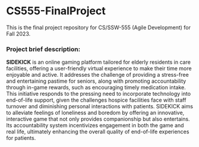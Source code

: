 # CS555-FinalProject

This is the final project repository for CS/SSW-555 (Agile Development) for Fall 2023.

### Project brief description:
**SIDEKICK** is an online gaming platform tailored for elderly residents in care facilities, offering a user-friendly virtual experience to make their time more enjoyable and active. It addresses the challenge of providing a stress-free and entertaining pastime for seniors, along with promoting accountability through in-game rewards, such as encouraging timely medication intake. This initiative responds to the pressing need to incorporate technology into end-of-life support, given the challenges hospice facilities face with staff turnover and diminishing personal interactions with patients. SIDEKICK aims to alleviate feelings of loneliness and boredom by offering an innovative, interactive game that not only provides companionship but also entertains. Its accountability system incentivizes engagement in both the game and real life, ultimately enhancing the overall quality of end-of-life experiences for patients.
